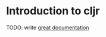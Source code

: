 # Introduction to cljr

TODO: write [great documentation](http://jacobian.org/writing/what-to-write/)
